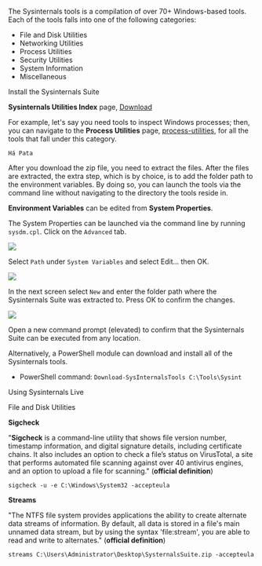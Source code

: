 The Sysinternals tools is a compilation of over 70+ Windows-based tools. Each of the tools falls into one of the following categories:

-   File and Disk Utilities
-   Networking Utilities
-   Process Utilities
-   Security Utilities
-   System Information
-   Miscellaneous

 Install the Sysinternals Suite
 
 **Sysinternals Utilities Index** page, [Download](https://docs.microsoft.com/en-us/sysinternals/downloads/)

For example, let's say you need tools to inspect Windows processes; then, you can navigate to the **Process Utilities** page, [process-utilities](https://docs.microsoft.com/en-us/sysinternals/downloads/process-utilities/), for all the tools that fall under this category.

`Há Pata`

After you download the zip file, you need to extract the files. After the files are extracted, the extra step, which is by choice, is to add the folder path to the environment variables. By doing so, you can launch the tools via the command line without navigating to the directory the tools reside in. 

**Environment Variables** can be edited from **System Properties**.

The System Properties can be launched via the command line by running `sysdm.cpl`. Click on the `Advanced` tab. 

![](https://assets.tryhackme.com/additional/sysinternals/env-variables.png)  

Select `Path` under `System Variables` and select Edit... then OK.

![](https://assets.tryhackme.com/additional/sysinternals/env-variables2.png)  

In the next screen select `New` and enter the folder path where the Sysinternals Suite was extracted to. Press OK to confirm the changes.

![](https://assets.tryhackme.com/additional/sysinternals/env-variables3.png)  

Open a new command prompt (elevated) to confirm that the Sysinternals Suite can be executed from any location.

Alternatively, a PowerShell module can download and install all of the Sysinternals tools. 

-   PowerShell command: `Download-SysInternalsTools C:\Tools\Sysint`


Using Sysinternals Live

File and Disk Utilities

**Sigcheck**

"**Sigcheck** is a command-line utility that shows file version number, timestamp information, and digital signature details, including certificate chains. It also includes an option to check a file’s status on VirusTotal, a site that performs automated file scanning against over 40 antivirus engines, and an option to upload a file for scanning." (**official definition**)


```
sigcheck -u -e C:\Windows\System32 -accepteula

```

**Streams**

"The NTFS file system provides applications the ability to create alternate data streams of information. By default, all data is stored in a file's main unnamed data stream, but by using the syntax 'file:stream', you are able to read and write to alternates." (**official definition**)

```
streams C:\Users\Administrator\Desktop\SysternalsSuite.zip -accepteula


```